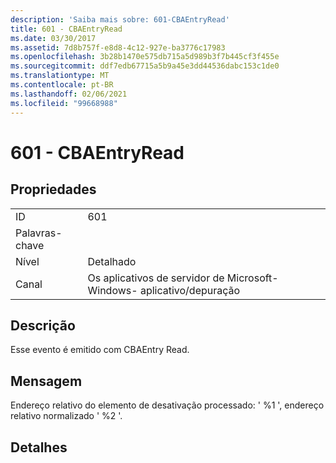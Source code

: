 ```yaml
---
description: 'Saiba mais sobre: 601-CBAEntryRead'
title: 601 - CBAEntryRead
ms.date: 03/30/2017
ms.assetid: 7d8b757f-e8d8-4c12-927e-ba3776c17983
ms.openlocfilehash: 3b28b1470e575db715a5d989b3f7b445cf3f455e
ms.sourcegitcommit: ddf7edb67715a5b9a45e3dd44536dabc153c1de0
ms.translationtype: MT
ms.contentlocale: pt-BR
ms.lasthandoff: 02/06/2021
ms.locfileid: "99668988"
---
```

# <a name="601---cbaentryread"></a>601 - CBAEntryRead

## <a name="properties"></a>Propriedades  
  
|||  
|-|-|  
|ID|601|  
|Palavras-chave||  
|Nível|Detalhado|  
|Canal|Os aplicativos de servidor de Microsoft-Windows- aplicativo/depuração|  
  
## <a name="description"></a>Descrição  

 Esse evento é emitido com CBAEntry Read.  
  
## <a name="message"></a>Mensagem  

 Endereço relativo do elemento de desativação processado: ' %1 ', endereço relativo normalizado ' %2 '.  
  
## <a name="details"></a>Detalhes
